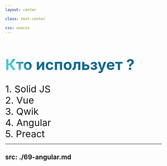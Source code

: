 ```yaml
---
layout: center

class: text-center

css: unocss
---
```

<style>
.first-problem { line-height: 3.5rem !important;
  background-color: #2B90B6;
  background-image: linear-gradient(45deg, #4EC5D4 10%, #146b8c 20%);
  background-size: 100%;
  font-size: 3rem !important;
  -webkit-background-clip: text;
  -moz-background-clip: text;
  -webkit-text-fill-color: transparent;
  -moz-text-fill-color: transparent;
}

.text {
    font-size: 1.9rem !important;
}
</style>

<h1 class="first-problem">Кто использует ?</h1>

<div class="text" v-click>
    1. Solid JS
</div>

<div class="text" v-click>
    2. Vue
</div>

<div class="text" v-click>
    3. Qwik
</div>

<div class="text" v-click>
    4. Angular
</div>

<div class="text" v-click>
    5. Preact
</div>

---
src: ./69-angular.md
---
